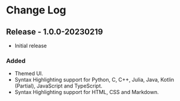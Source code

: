 # Change Log

## Release - 1.0.0-20230219

- Initial release

### Added

- Themed UI.
- Syntax Highlighting support for Python, C, C++, Julia, Java, Kotlin (Partial), JavaScript and TypeScript.
- Syntax Highlighting support for HTML, CSS and Markdown.
